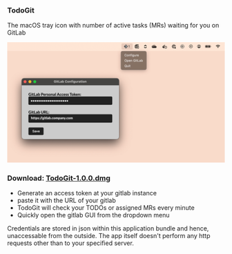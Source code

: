 ### TodoGit 
The macOS tray icon with number of active tasks (MRs) waiting for you on GitLab

![Screenshot of TodoGit](screenshot.png)

### Download: [TodoGit-1.0.0.dmg](https://github.com/arajnoha/todogit/releases/download/v1.0.0/TodoGit-1.0.0.dmg)

- Generate an access token at your gitlab instance
- paste it with the URL of your gitlab
- TodoGit will check your TODOs or assigned MRs every minute
- Quickly open the gitlab GUI from the dropdown menu


Credentials are stored in json within this application bundle and hence, unaccessable from the outside. The app itself doesn't perform any http requests other than to your specified server.
